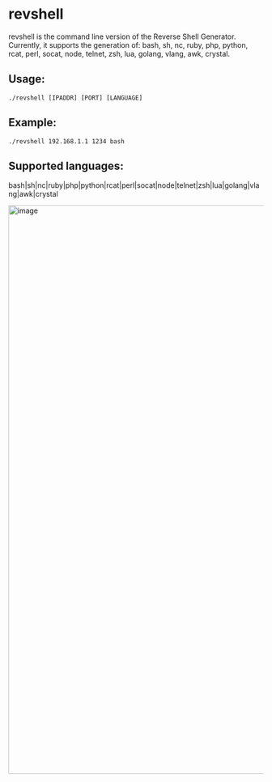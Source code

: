 # revshell
revshell is the command line version of the Reverse Shell Generator. Currently, it supports the generation of: bash, sh, nc, ruby, php, python, rcat, perl, socat, node, telnet, zsh, lua, golang, vlang, awk, crystal.

## Usage:

`./revshell [IPADDR] [PORT] [LANGUAGE]`

## Example:

`./revshell 192.168.1.1 1234 bash`

## Supported languages: 

bash|sh|nc|ruby|php|python|rcat|perl|socat|node|telnet|zsh|lua|golang|vlang|awk|crystal

<img width="1124" alt="image" src="https://github.com/BetterDefender/revshell/assets/59255707/8cb8eb8c-b04b-45ee-8704-83fa7b0cb528">
